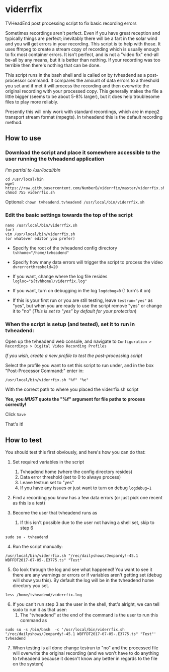 # viderrfix
TVHeadEnd post processing script to fix basic recording errors

Sometimes recordings aren't perfect. Even if you have great reception and typically things are perfect; inevitably there will be a fart in the solar wind and you will get errors in your recording. This script is to help with those. It uses ffmpeg to create a stream copy of recording which is usually enough to fix most container errors. It isn't perfect, and is not a "video fix" end-all be-all by any means, but it is better than nothing. If your recording was too terrible then there's nothing that can be done.

This script runs in the bash shell and is called on by tvheadend as a post-processor command. It compares the amount of data errors to a threshold you set and if met it will process the recording and then overwrite the original recording with your processed copy. This generally makes the file a little bigger (seems to be about 5-8% larger), but it does help troublesome files to play more reliably. 

Presently this will only work with standard recordings, which are in mpeg2 transport stream format (mpegts). In tvheadend this is the default recording method.

## How to use

### Download the script and place it somewhere accessible to the user running the tvheadend application 

_I'm partial to /usr/local/bin_

```
cd /usr/local/bin
wget https://raw.githubusercontent.com/NumberB/viderrfix/master/viderrfix.sh
chmod 755 viderrfix.sh
```
Optional:
`chown tvheadend.tvheadend /usr/local/bin/viderrfix.sh`

### Edit the basic settings towards the top of the script
```
nano /usr/local/bin/viderrfix.sh
(or)
vim /usr/local/bin/viderrfix.sh
(or whatever editor you prefer)
```
- Specify the root of the tvheadend config directory `tvhhome="/home/tvheadend"`

- Specify how many data errors will trigger the script to process the video `dvrerrorthreshold=20`

- If you want, change where the log file resides `logloc="${tvhhome}/viderrfix.log"`

- If you want, turn on debugging in the log `logdebug=0` (1 turn's it on)

- If this is your first run or you are still testing, leave `testrun="yes"` as "yes", but when you are ready to use the script remove "yes" or change it to "no" (_This is set to "yes" by default for your protection_)

### When the script is setup (and tested), set it to run in tvheadend:

Open up the tvheadend web console, and navigate to `Configuration > Recordings > Digital Video Recording Profiles`

_If you wish, create a new profile to test the post-processing script_

Select the profile you want to set this script to run under, and in the box "Post-Processor Command:" enter in:
```
/usr/local/bin/viderrfix.sh "%f" "%e"
```
With the correct path to where you placed the viderrfix.sh script

**Yes, you _MUST_ quote the "%f" argument for file paths to process correctly!**

Click `Save`

That's it!



## How to test

You should test this first obviously, and here's how you can do that:

1. Set required variables in the script
    1. Tvheadend home (where the config directory resides)
    2. Data error threshold (set to 0 to always process)
    3. Leave testrun set to "yes"
    4. If you have any issues or just want to turn on debug `logdebug=1`
    
2. Find a recording you know has a few data errors (or just pick one recent as this is a test)

3. Become the user that tvheadend runs as
    1. If this isn't possible due to the user not having a shell set, skip to step 6
```
sudo su - tvheadend
```

4. Run the script manually:
```
/usr/local/bin/viderrfix.sh "/rec/dailyshows/Jeopardy!-45.1 WBFFDT2017-07-05-.E3775.ts" "Test"
```

5. Go look through the log and see what happened! You want to see it there are any warnings or errors or if variables aren't getting set (debug will show you this). By default the log will be in the tvheadend home directory you set.
```
less /home/tvheadend/viderrfix.log
```

6. If you can't run step 3 as the user in the shell, that's alright, we can tell sudo to run it as that user:
    1. The "tvheadend" at the end of the command is the user to run this command as
```
sudo su -s /bin/bash  -c '/usr/local/bin/viderrfix.sh "/rec/dailyshows/Jeopardy!-45.1 WBFFDT2017-07-05-.E3775.ts" "Test"' tvheadend
```

7. When testing is all done change testrun  to "no" and the processed file will overwrite the original recording (and we won't have to do anything to tvheadend because it doesn't know any better in regards to the file on the system)

